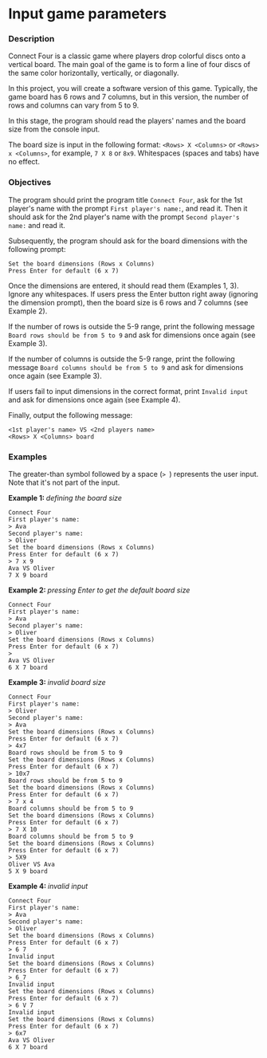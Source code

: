 # Input game parameters

<div class="step-text">
<h3 id="description">Description</h3>
<p>Connect Four is a classic game where players drop colorful discs onto a vertical board. The main goal of the game is to form a line of four discs of the same color horizontally, vertically, or diagonally.</p>
<p>In this project, you will create a software version of this game. Typically, the game board has 6 rows and 7 columns, but in this version, the number of rows and columns can vary from 5 to 9.</p>
<p>In this stage, the program should read the players' names and the board size from the console input.</p>
<p>The board size is input in the following format: <code class="java">&lt;Rows&gt; X &lt;Columns&gt;</code> or <code class="java">&lt;Rows&gt; x &lt;Columns&gt;</code>, for example, <code class="java">7 X 8</code> or <code class="java">8x9</code>. Whitespaces (spaces and tabs) have no effect.</p>
<h3 id="objectives">Objectives</h3>
<p>The program should print the program title <code class="java">Connect Four</code>, ask for the 1st player's name with the prompt <code class="java">First player's name:</code>, and read it. Then it should ask for the 2nd player's name with the prompt <code class="java">Second player's name:</code> and read it.</p>
<p>Subsequently, the program should ask for the board dimensions with the following prompt:</p>
<pre><code class="language-no-highlight">Set the board dimensions (Rows x Columns)
Press Enter for default (6 x 7)</code></pre>
<p>Once the dimensions are entered, it should read them (Examples 1, 3). Ignore any whitespaces. If users press the Enter button right away (ignoring the dimension prompt), then the board size is 6 rows and 7 columns (see Example 2).</p>
<p>If the number of rows is outside the 5-9 range, print the following message <code class="java">Board rows should be from 5 to 9</code> and ask for dimensions once again (see Example 3).</p>
<p>If the number of columns is outside the 5-9 range, print the following message <code class="java">Board columns should be from 5 to 9</code> and ask for dimensions once again (see Example 3).</p>
<p>If users fail to input dimensions in the correct format, print <code class="java">Invalid input</code> and ask for dimensions once again (see Example 4).</p>
<p>Finally, output the following message:</p>
<pre><code class="java">&lt;1st player's name&gt; VS &lt;2nd players name&gt;
&lt;Rows&gt; X &lt;Columns&gt; board</code></pre>
<h3 id="examples">Examples</h3>
<p>The greater-than symbol followed by a space (<code class="java">&gt; </code>) represents the user input. Note that it's not part of the input.</p>
<p><strong>Example 1: </strong><em>defining the board size</em></p>
<pre><code class="language-no-highlight">Connect Four
First player's name:
&gt; Ava
Second player's name:
&gt; Oliver
Set the board dimensions (Rows x Columns)
Press Enter for default (6 x 7)
&gt; 7 x 9
Ava VS Oliver
7 X 9 board</code></pre>
<p><strong>Example 2: </strong><em>pressing Enter to get the default board size</em></p>
<pre><code class="language-no-highlight">Connect Four
First player's name:
&gt; Ava
Second player's name:
&gt; Oliver
Set the board dimensions (Rows x Columns)
Press Enter for default (6 x 7)
&gt;
Ava VS Oliver
6 X 7 board</code></pre>
<p><strong>Example 3: </strong><em>invalid board size</em></p>
<pre><code class="language-no-highlight">Connect Four
First player's name:
&gt; Oliver
Second player's name:
&gt; Ava
Set the board dimensions (Rows x Columns)
Press Enter for default (6 x 7)
&gt; 4x7
Board rows should be from 5 to 9
Set the board dimensions (Rows x Columns)
Press Enter for default (6 x 7)
&gt; 10x7
Board rows should be from 5 to 9
Set the board dimensions (Rows x Columns)
Press Enter for default (6 x 7)
&gt; 7 x 4
Board columns should be from 5 to 9
Set the board dimensions (Rows x Columns)
Press Enter for default (6 x 7)
&gt; 7 X 10
Board columns should be from 5 to 9
Set the board dimensions (Rows x Columns)
Press Enter for default (6 x 7)
&gt; 5X9
Oliver VS Ava
5 X 9 board</code></pre>
<p><strong>Example 4: </strong><em>invalid input</em></p>
<pre><code class="language-no-highlight">Connect Four
First player's name:
&gt; Ava
Second player's name:
&gt; Oliver
Set the board dimensions (Rows x Columns)
Press Enter for default (6 x 7)
&gt; 6 7
Invalid input
Set the board dimensions (Rows x Columns)
Press Enter for default (6 x 7)
&gt; 6_7
Invalid input
Set the board dimensions (Rows x Columns)
Press Enter for default (6 x 7)
&gt; 6 V 7
Invalid input
Set the board dimensions (Rows x Columns)
Press Enter for default (6 x 7)
&gt; 6x7
Ava VS Oliver
6 X 7 board</code></pre>
</div>
